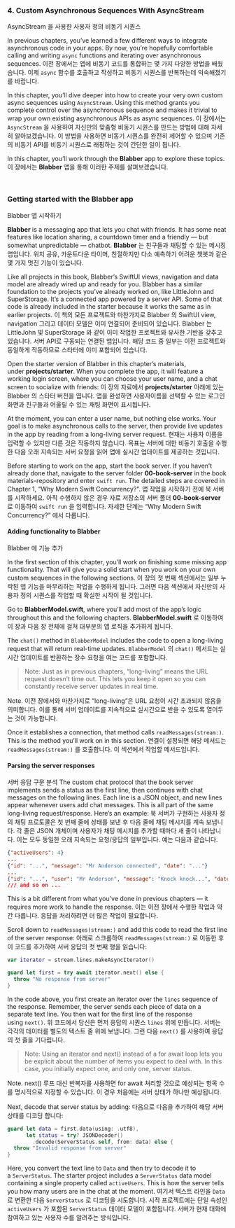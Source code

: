 ### 4. Custom Asynchronous Sequences With AsyncStream
AsyncStream 을 사용한 사용자 정의 비동기 시퀀스

In previous chapters, you’ve learned a few different ways to integrate asynchronous code in your apps. By now, you’re hopefully comfortable calling and writing `async` functions and iterating over asynchronous sequences.
이전 장에서는 앱에 비동기 코드를 통합하는 몇 가지 다양한 방법을 배웠습니다. 이제 `async` 함수를 호출하고 작성하고 비동기 시퀀스를 반복하는데 익숙해졌기를 바랍니다.

In this chapter, you’ll dive deeper into how to create your very own custom async sequences using `AsyncStream`. Using this method grants you complete control over the asynchronous sequence and makes it trivial to wrap your own existing asynchronous APIs as async sequences.
이 장에서는 `AsyncStream` 을 사용하여 자신만의 맞춤형 비동기 시퀀스를 만드는 방법에 대해 자세히 알아보겠습니다.  이 방법을 사용하면 비동기 시퀀스를 완전히 제어할 수 있으며 기존의 비동기 API를 비동기 시퀀스로 래핑하는 것이 간단한 일이 됩니다.

In this chapter, you’ll work through the **Blabber** app to explore these topics.
이 장에서는 **Blabber** 앱을 통해 이러한 주제를 살펴보겠습니다.

<br>

### Getting started with the Blabber app

Blabber 앱 시작하기

**Blabber** is a messaging app that lets you chat with friends. It has some neat features like location sharing, a countdown timer and a friendly — but somewhat unpredictable — chatbot.
**Blabber** 는 친구들과 채팅할 수 있는 메시징 앱입니다. 위치 공유, 카운트다운 타이머, 친절하지만 다소 예측하기 어려운 챗봇과 같은 몇 가지 멋진 기능이 있습니다.

Like all projects in this book, Blabber’s SwiftUI views, navigation and data model are already wired up and ready for you. Blabber has a similar foundation to the projects you’ve already worked on, like LittleJohn and SuperStorage. It’s a connected app powered by a server API. Some of that code is already included in the starter because it works the same as in earlier projects.
이 책의 모든 프로젝트와 마찬가지로 Blabber 의 SwiftUI view, navigation 그리고 데이터 모델은 이미 연결되어 준비되어 있습니다. Blabber 는 LittleJohn 및 SuperStorage 와 같이 이미 작업한 프로젝트와 유사한 기반을 갖추고 있습니다. 서버 API로 구동되는 연결된 앱입니다. 해당 코드 중 일부는 이전 프로젝트와 동일하게 작동하므로 스타터에 이미 포함되어 있습니다. 

Open the starter version of Blabber in this chapter’s materials, under **projects/starter**. When you complete the app, it will feature a working login screen, where you can choose your user name, and a chat screen to socialize with friends:
이 장의 자료에서 **projects/starter** 아래에 있는 Blabber 의 스타터 버전을 엽니다. 앱을 완성하면 사용자이름을 선택할 수 있는 로그인 화면과 친구들과 어울릴 수 있는 채팅 화면이 표시됩니다.

At the moment, you can enter a user name, but nothing else works. Your goal is to make asynchronous calls to the server, then provide live updates in the app by reading from a long-living server request.
현재는 사용자 이름을 입력할 수 있지만 다른 것은 작동하지 않습니다. 목표는 서버에 대한 비동기 호출을 수행한 다음 오래 지속되는 서버 요청을 읽어 앱에 실시간 업데이트를 제공하는 것입니다.

Before starting to work on the app, start the book server. If you haven’t already done that, navigate to the server folder **00-book-server** in the book materials-repository and enter `swift run`. The detailed steps are covered in Chapter 1, “Why Modern Swift Concurrency?”.
앱 작업을 시작하기 전에 북 서버를 시작하세요. 아직 수행하지 않은 경우 자료 저장소의 서버 폴더 **00-book-server** 로 이동하여 `swift run` 을 입력합니다. 자세한 단계는 “Why Modern Swift Concurrency?” 에서 다룹니다.

#### Adding functionality to Blabber
Blabber 에 기능 추가

In the first section of this chapter, you’ll work on finishing some missing app functionality. That will give you a solid start when you work on your own custom sequences in the following sections.
이 장의 첫 번째 섹션에서는 일부 누락된 앱 기능을 마무리하는 작업을 수행하게 됩니다. 그러면 다음 섹션에서 자신만의 사용자 정의 시퀀스를 작업할 때 확실한 시작이 될 것입니다.

Go to **BlabberModel.swift**, where you’ll add most of the app’s logic throughout this and the following chapters.
**BlabberModel.swift** 로 이동하여 이 장과 다음 장 전체에 걸쳐 대부분의 앱 로직을 추가하게 됩니다.

The `chat()` method in `BlabberModel` includes the code to open a long-living request that will return real-time updates.
`BlabberModel` 의 `chat()` 메서드는 실시간 업데이트를 반환하는 장수 요청을 여는 코드를 포함합니다.

> Note: Just as in previous chapters, “long-living” means the URL request doesn’t time out. This lets you keep it open so you can constantly receive server updates in real time.
> 
Note. 이전 장에서와 마찬가지로 “long-living”은 URL 요청이 시간 초과되지 않음을 의미합니다. 이를 통해 서버 업데이트를 지속적으로 실시간으로 받을 수 있도록 열어두는 것이 가능합니다. 

Once it establishes a connection, that method calls `readMessages(stream:)`. This is the method you’ll work on in this section.
연결이 설정되면 해당 메서드는 `readMessages(stream:)` 를 호출합니다. 이 섹션에서 작업할 메서드입니다.

#### Parsing the server responses

서버 응답 구문 분석
The custom chat protocol that the book server implements sends a status as the first line, then continues with chat messages on the following lines. Each line is a JSON object, and new lines appear whenever users add chat messages. This is all part of the same long-living request/response. Here’s an example:
북 서버가 구현하는 사용자 정의 채팅 프로토콜은 첫 번째 줄에 상태를 보낸 후 다음 줄에 채팅 메시지를 계속 보냅니다. 각 줄은 JSON 개체이며 사용자가 채팅 메시지를 추가할 때마다 새 줄이 나타납니다. 이는 모두 동일한 오래 지속되는 요청/응답의 일부입니다. 예는 다음과 같습니다. 

```json
{"activeUsers": 4}
...
{"id": "...", "message": "Mr Anderson connected", "date": "..."}
...
{"id": "...", "user": "Mr Anderson", "message": "Knock knock...", "date": "..."}
/// and so on ...
```

This is a bit different from what you’ve done in previous chapters — it requires more work to handle the response.
이는 이전 장에서 수행한 작업과 약간 다릅니다. 응답을 처리하려면 더 많은 작업이 필요합니다. 

Scroll down to `readMessages(stream:)` and add this code to read the first line of the server response:
아래로 스크롤하여 `readMessages(stream:)` 로 이동한 후 이 코드를 추가하여 서버 응답의 첫 번째 행을 읽습니다:

```swift
var iterator = stream.lines.makeAsyncIterator()

guard let first = try await iterator.next() else {
  throw "No response from server"
}
```

In the code above, you first create an iterator over the `lines` sequence of the response. Remember, the server sends each piece of data on a separate text line. You then wait for the first line of the response using `next()`.
위 코드에서 당신은 먼저 응답의 시퀀스 `lines` 위에 만듭니다. 서버는 각각의 데이터를 별도의 텍스트 줄 위에 보냅니다. 그런 다음 `next()` 를 사용하여 응답의 첫 줄을 기다립니다. 

> Note: Using an iterator and next() instead of a for await loop lets you be explicit about the number of items you expect to deal with. In this case, you initially expect one, and only one, server status.
> 
Note. next() 루프 대신 반복자를 사용하면 for await 처리할 것으로 예상되는 항목 수를 명시적으로 지정할 수 있습니다. 이 경우 처음에는 서버 상태가 하나만 예상됩니다. 

Next, decode that server status by adding:
다음으로 다음을 추가하여 해당 서버 상태를 디코딩 합니다:

```swift
guard let data = first.data(using: .utf8),
      let status = try? JSONDecoder()
        .decode(ServerStatus.self, from: data) else {
  throw "Invalid response from server"
}
```

Here, you convert the text line to `Data` and then try to decode it to a `ServerStatus`. The starter project includes a `ServerStatus` data model containing a single property called `activeUsers`. This is how the server tells you how many users are in the chat at the moment.
여기서 텍스트 라인을 `Data` 로 변환한 다음 `ServerStatus` 로 디코딩을 시도합니다. 시작 프로젝트에는 단일 속성인 `activeUsers` 가 포함된 `ServerStatus` 데이터 모델이 포함됩니다. 서버가 현재 대화에 참여하고 있는 사용자 수를 알려주는 방식입니다.
